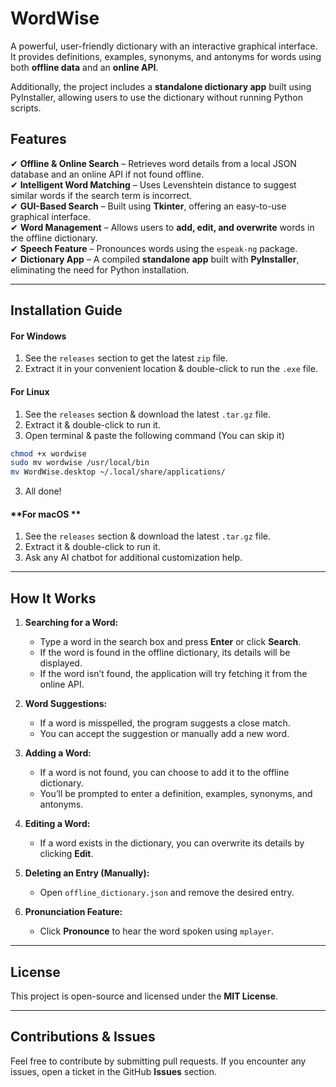 # WordWise
A powerful, user-friendly dictionary with an interactive graphical interface. It provides definitions, examples, synonyms, and antonyms for words using both **offline data** and an **online API**.

Additionally, the project includes a **standalone dictionary app** built using PyInstaller, allowing users to use the dictionary without running Python scripts.

## **Features**  

✔ **Offline & Online Search** – Retrieves word details from a local JSON database and an online API if not found offline.  
✔ **Intelligent Word Matching** – Uses Levenshtein distance to suggest similar words if the search term is incorrect.  
✔ **GUI-Based Search** – Built using **Tkinter**, offering an easy-to-use graphical interface.  
✔ **Word Management** – Allows users to **add, edit, and overwrite** words in the offline dictionary.  
✔ **Speech Feature** – Pronounces words using the `espeak-ng` package.  
✔ **Dictionary App** – A compiled **standalone app** built with **PyInstaller**, eliminating the need for Python installation.

---

## **Installation Guide**  
#### **For Windows**
1. See the `releases` section to get the latest `zip` file.
2. Extract it in your convenient location & double-click to run the `.exe` file.

#### **For Linux**
1. See the `releases` section & download the latest `.tar.gz` file.
2. Extract it & double-click to run it.
3. Open terminal & paste the following command (You can skip it)
```sh
chmod +x wordwise
sudo mv wordwise /usr/local/bin
mv WordWise.desktop ~/.local/share/applications/
```
3. All done!

#### **For macOS **
1. See the `releases` section & download the latest `.tar.gz` file.
2. Extract it & double-click to run it.
3. Ask any AI chatbot for additional customization help.

---

## **How It Works**  

1. **Searching for a Word:**  
   - Type a word in the search box and press **Enter** or click **Search**.  
   - If the word is found in the offline dictionary, its details will be displayed.  
   - If the word isn’t found, the application will try fetching it from the online API.  

2. **Word Suggestions:**  
   - If a word is misspelled, the program suggests a close match.  
   - You can accept the suggestion or manually add a new word.  

3. **Adding a Word:**  
   - If a word is not found, you can choose to add it to the offline dictionary.  
   - You’ll be prompted to enter a definition, examples, synonyms, and antonyms.  

4. **Editing a Word:**  
   - If a word exists in the dictionary, you can overwrite its details by clicking **Edit**.  

5. **Deleting an Entry (Manually):**  
   - Open `offline_dictionary.json` and remove the desired entry.  

6. **Pronunciation Feature:**  
   - Click **Pronounce** to hear the word spoken using `mplayer`.  

---

## **License**  
This project is open-source and licensed under the **MIT License**.  

---

## **Contributions & Issues**  
Feel free to contribute by submitting pull requests. If you encounter any issues, open a ticket in the GitHub **Issues** section.
